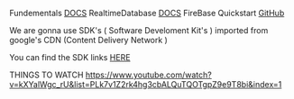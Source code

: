 Fundementals [DOCS](https://firebase.google.com/docs/web/learn-more) 
RealtimeDatabase [DOCS](https://firebase.google.com/docs/database/web/start) 
FireBase Quickstart [GitHub](https://github.com/firebase/quickstart-js) 

We are gonna use SDK's ( Software Develoment Kit's ) imported from google's CDN (Content Delivery Network )

You can find the SDK links [HERE](https://firebase.google.com/docs/web/learn-more#libraries-cdn) 



THINGS TO WATCH https://www.youtube.com/watch?v=kXYalWgc_rU&list=PLk7v1Z2rk4hg3cbALQuTQOTgpZ9e9T8bi&index=1